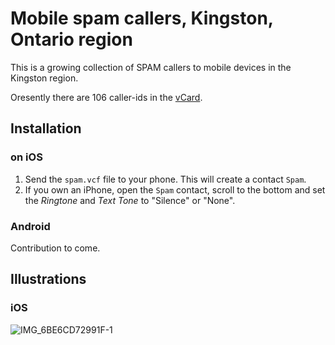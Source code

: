 # Mobile spam callers, Kingston, Ontario region

This is a growing collection of SPAM callers to mobile devices in the Kingston region.

Oresently there are 106 caller-ids in the [vCard](https://github.com/ygk/mobile-spam/blob/master/spam.vcf).

## Installation

### on iOS

1. Send the `spam.vcf` file to your phone.  This will create a contact `Spam`.
2. If you own an iPhone, open the `Spam` contact, scroll to the bottom and set the *Ringtone* and *Text Tone* to "Silence" or "None".


### Android

Contribution to come.

## Illustrations

### iOS

![IMG_6BE6CD72991F-1](https://user-images.githubusercontent.com/80144/92060119-ff0e6c00-ed60-11ea-844a-10260d0e06e2.jpeg)
